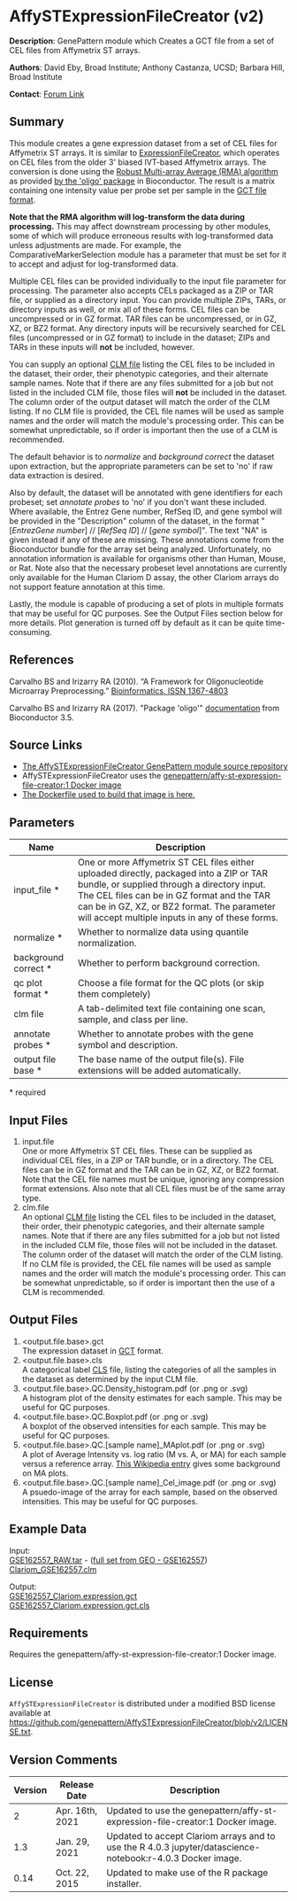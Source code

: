 # AffySTExpressionFileCreator (v2)

**Description**: GenePattern module which Creates a GCT file from a set of CEL files from Affymetrix ST arrays.

**Authors**: David Eby, Broad Institute; Anthony Castanza, UCSD; Barbara Hill, Broad Institute

**Contact**: [Forum Link](https://groups.google.com/forum/?utm_medium=email&utm_source=footer#!forum/genepattern-help)

## Summary

This module creates a gene expression dataset from a set of CEL files for Affymetrix ST arrays.  It is similar to [ExpressionFileCreator](https://www.genepattern.org/modules/docs/ExpressionFileCreator/13), which operates on CEL files from the older 3' biased IVT-based Affymetrix arrays.  The conversion is done using the [Robust Multi-array Average (RMA) algorithm](http://biostatistics.oxfordjournals.org/content/4/2/249.long) as provided [by the 'oligo' package](https://bioconductor.riken.jp/packages/3.5/bioc/manuals/oligo/man/oligo.pdf) in Bioconductor.  The result is a matrix containing one intensity value per probe set per sample in the [GCT file format](https://www.genepattern.org/file-formats-guide#GCT). 

**Note that the RMA algorithm will log-transform the data during processing.**  This may affect downstream processing by other modules, some of which will produce erroneous results with log-transformed data unless adjustments are made.  For example, the ComparativeMarkerSelection module has a parameter that must be set for it to accept and adjust for log-transformed data.

Multiple CEL files can be provided individually to the input file parameter for processing.  The parameter also accepts CELs packaged as a ZIP or TAR file, or supplied as a directory input.  You can provide multiple ZIPs, TARs, or directory inputs as well, or mix all of these forms.  CEL files can be uncompressed or in GZ format. TAR files can be uncompressed, or in GZ, XZ, or BZ2 format.  Any directory inputs will be recursively searched for CEL files (uncompressed or in GZ format) to include in the dataset; ZIPs and TARs in these inputs will **not** be included, however.

You can supply an optional [CLM file](https://www.genepattern.org/file-formats-guide#CLM) listing the CEL files to be included in the dataset, their order, their phenotypic categories, and their alternate sample names.  Note that if there are any files submitted for a job but not listed in the included CLM file, those files will **not** be included in the dataset.  The column order of the output dataset will match the order of the CLM listing.  If no CLM file is provided, the CEL file names will be used as sample names and the order will match the module's processing order.  This can be somewhat unpredictable, so if order is important then the use of a CLM is recommended.

The default behavior is to _normalize_ and _background correct_ the dataset upon extraction, but the appropriate parameters can be set to 'no' if raw data extraction is desired.

Also by default, the dataset will be annotated with gene identifiers for each probeset; set _annotate probes_ to 'no' if you don't want these included.  Where available, the Entrez Gene number, RefSeq ID, and gene symbol will be provided in the "Description" column of the dataset, in the format "[_EntrezGene number_] // [_RefSeq ID_] // [_gene symbol_]".  The text "NA" is given instead if any of these are missing.  These annotations come from the Bioconductor bundle for the array set being analyzed.  Unfortunately, no annotation information is available for organisms other than Human, Mouse, or Rat. Note also that the necessary probeset level annotations are currently only available for the Human Clariom D assay, the other Clariom arrays do not support feature annotation at this time.

Lastly, the module is capable of producing a set of plots in multiple formats that may be useful for QC purposes.  See the Output Files section below for more details.  Plot generation is turned off by default as it can be quite time-consuming.

## References

Carvalho BS and Irizarry RA (2010). “A Framework for Oligonucleotide Microarray Preprocessing.” [Bioinformatics. ISSN 1367-4803](https://academic.oup.com/bioinformatics/article/26/19/2363/228760)

Carvalho BS and Irizarry RA (2017). "Package 'oligo'" [documentation](https://bioconductor.riken.jp/packages/3.5/bioc/manuals/oligo/man/oligo.pdf) from Bioconductor 3.5.

## Source Links
* [The AffySTExpressionFileCreator GenePattern module source repository](https://github.com/genepattern/AffySTExpressionFileCreator/tree/v2)
* AffySTExpressionFileCreator uses the [genepattern/affy-st-expression-file-creator:1 Docker image](https://hub.docker.com/layers/genepattern/affy-st-expression-file-creator/1/images/sha256-05a6f3e0a381190cbca7a7ae7e4213a5d0be6edb3c258e3d75ab7e674928f2f0?context=explore)
* [The Dockerfile used to build that image is here.](https://github.com/genepattern/AffySTExpressionFileCreator/blob/v2/Dockerfile)

## Parameters

| Name | Description |
-------|--------------
| input_file * |  One or more Affymetrix ST CEL files either uploaded directly, packaged into a ZIP or TAR bundle, or supplied through a directory input.  The CEL files can be in GZ format and the TAR can be in GZ, XZ, or BZ2 format.  The parameter will accept multiple inputs in any of these forms. |
| normalize * | Whether to normalize data using quantile normalization. |
| background correct * | Whether to perform background correction. |
| qc plot format * | Choose a file format for the QC plots (or skip them completely) |
| clm file | A tab-delimited text file containing one scan, sample, and class per line. |
| annotate probes * | Whether to annotate probes with the gene symbol and description. |
| output file base * | The base name of the output file(s). File extensions will be added automatically. |  

\*  required

## Input Files

1. input.file  
    One or more Affymetrix ST CEL files.  These can be supplied as individual CEL files, in a ZIP or TAR bundle, or in a directory.  The CEL files can be in GZ format and the TAR can be in GZ, XZ, or BZ2 format.  Note that the CEL file names must be unique, ignoring any compression format extensions.  Also note that all CEL files must be of the same array type.
2. clm.file  
    An optional [CLM file](https://www.genepattern.org/file-formats-guide#CLM) listing the CEL files to be included in the dataset, their order, their phenotypic categories, and their alternate sample names.  Note that if there are any files submitted for a job but not listed in the included CLM file, those files will not be included in the dataset.  The column order of the dataset will match the order of the CLM listing.  If no CLM file is provided, the CEL file names will be used as sample names and the order will match the module's processing order.  This can be somewhat unpredictable, so if order is important then the use of a CLM is recommended.
    
## Output Files

1. <output.file.base>.gct  
    The expression dataset in [GCT](https://www.genepattern.org/file-formats-guide#GCT) format.
2. <output.file.base>.cls  
    A categorical label [CLS](https://www.genepattern.org/file-formats-guide#CLS) file, listing the categories of all the samples in the dataset as determined by the input CLM file.
3. <output.file.base>.QC.Density_histogram.pdf (or .png or .svg)  
    A histogram plot of the density estimates for each sample.  This may be useful for QC purposes.
4. <output.file.base>.QC.Boxplot.pdf (or .png or .svg)  
    A boxplot of the observed intensities for each sample.  This may be useful for QC purposes.
5. <output.file.base>.QC.[sample name]_MAplot.pdf (or .png or .svg)  
    A plot of Average Intensity vs. log ratio (M vs. A, or MA) for each sample versus a reference array.  [This Wikipedia entry](https://en.wikipedia.org/wiki/MA_plot) gives some background on MA plots.
6. <output.file.base>.QC.[sample name]_Cel_image.pdf (or .png or .svg)  
    A psuedo-image of the array for each sample, based on the observed intensities.  This may be useful for QC purposes.

## Example Data

Input:  
[GSE162557_RAW.tar](https://github.com/genepattern/AffySTExpressionFileCreator/blob/main/gpunit/input/GSE162557_RAW.tar) - ([full set from GEO - GSE162557](https://www.ncbi.nlm.nih.gov/geo/query/acc.cgi?acc=GSE162557))  
[Clariom_GSE162557.clm](https://github.com/genepattern/AffySTExpressionFileCreator/blob/main/gpunit/output/GSE162557_Clariom.expression.gct.cls)

Output:  
[GSE162557_Clariom.expression.gct](https://github.com/genepattern/AffySTExpressionFileCreator/blob/main/gpunit/output/GSE162557_Clariom.expression.gct)  
[GSE162557_Clariom.expression.gct.cls](https://github.com/genepattern/AffySTExpressionFileCreator/blob/main/gpunit/output/GSE162557_Clariom.expression.gct.cls)


## Requirements

Requires the genepattern/affy-st-expression-file-creator:1 Docker image.

## License

`AffySTExpressionFileCreator` is distributed under a modified BSD license available at https://github.com/genepattern/AffySTExpressionFileCreator/blob/v2/LICENSE.txt.

## Version Comments

| Version | Release Date | Description                                 |
----------|--------------|---------------------------------------------|
|  2  | Apr. 16th, 2021 | Updated to use the genepattern/affy-st-expression-file-creator:1 Docker image. |
| 1.3 | Jan. 29, 2021 | Updated to accept Clariom arrays and to use the R 4.0.3 jupyter/datascience-notebook:r-4.0.3 Docker image. |
| 0.14 | Oct. 22, 2015 | Updated to make use of the R package installer. |
